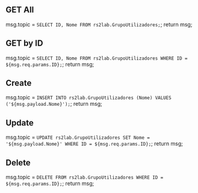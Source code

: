 ## GET All
msg.topic = `SELECT ID, Nome FROM rs2lab.GrupoUtilizadores;`;
return msg;

## GET by ID
msg.topic = `SELECT ID, Nome FROM rs2lab.GrupoUtilizadores WHERE ID = ${msg.req.params.ID};`;
return msg;
## Create
msg.topic = `INSERT INTO rs2lab.GrupoUtilizadores (Nome) VALUES ('${msg.payload.Nome}');`;
return msg;

## Update
msg.topic = `UPDATE rs2lab.GrupoUtilizadores SET Nome = '${msg.payload.Nome}' WHERE ID = ${msg.req.params.ID};`;
return msg;


## Delete
msg.topic = `DELETE FROM rs2lab.GrupoUtilizadores WHERE ID = ${msg.req.params.ID};`;
return msg;
